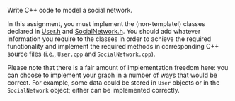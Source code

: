 Write C++ code to model a social network.

In this assignment, you must implement the (non-template!) classes declared in [User.h](https://memorialu.gitlab.io/Engineering/ECE/Teaching/data-structures/website/assignment/4/User.h) and [SocialNetwork.h](https://memorialu.gitlab.io/Engineering/ECE/Teaching/data-structures/website/assignment/4/SocialNetwork.h). You should add whatever information you require to the classes in order to achieve the required functionality and implement the required methods in corresponding C++ source files (i.e., `User.cpp` and `SocialNetwork.cpp`).

Please note that there is a fair amount of implementation freedom here: you can choose to implement your graph in a number of ways that would be correct. For example, some data could be stored in `User` objects or in the `SocialNetwork` object; either can be implemented correctly.